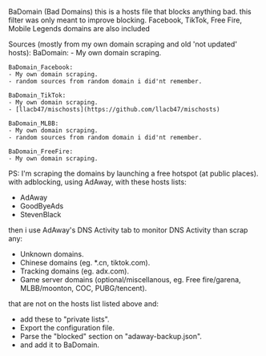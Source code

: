 BaDomain (Bad Domains)
this is a hosts file that blocks anything bad.
this filter was only meant to improve blocking.
Facebook, TikTok, Free Fire, Mobile Legends domains are also included

Sources (mostly from my own domain scraping and old 'not updated' hosts):
	BaDomain:
	- My own domain scraping.
	
	BaDomain_Facebook:
	- My own domain scraping.
	- random sources from random domain i did'nt remember.

	BaDomain_TikTok:
	- My own domain scraping.
	- [llacb47/mischosts](https://github.com/llacb47/mischosts)
	
	BaDomain_MLBB:
	- My own domain scraping.
	- random sources from random domain i did'nt remember.

	BaDomain_FreeFire:
	- My own domain scraping.

PS:
I'm scraping the domains by launching a free hotspot (at public places).
with adblocking, using AdAway, with these hosts lists:
- AdAway
- GoodByeAds
- StevenBlack

then i use AdAway's DNS Activity tab to monitor DNS Activity than scrap any:
- Unknown domains.
- Chinese domains (eg. *.cn, tiktok.com).
- Tracking domains (eg. adx.com).
- Game server domains (optional/miscellanous, eg. Free fire/garena, MLBB/moonton, COC, PUBG/tencent).

that are not on the hosts list listed above and:
- add these to "private lists".
- Export the configuration file.
- Parse the "blocked" section on "adaway-backup.json".
- and add it to BaDomain.


